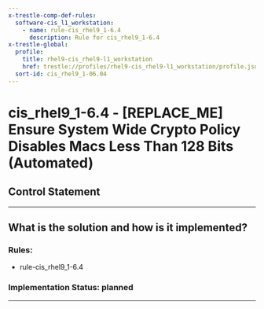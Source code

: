 ```yaml
---
x-trestle-comp-def-rules:
  software-cis_l1_workstation:
    - name: rule-cis_rhel9_1-6.4
      description: Rule for cis_rhel9_1-6.4
x-trestle-global:
  profile:
    title: rhel9-cis_rhel9-l1_workstation
    href: trestle://profiles/rhel9-cis_rhel9-l1_workstation/profile.json
  sort-id: cis_rhel9_1-06.04
---
```


# cis_rhel9_1-6.4 - \[REPLACE_ME\] Ensure System Wide Crypto Policy Disables Macs Less Than 128 Bits (Automated)

## Control Statement

______________________________________________________________________

## What is the solution and how is it implemented?

<!-- For implementation status enter one of: implemented, partial, planned, alternative, not-applicable -->

<!-- Note that the list of rules under ### Rules: is read-only and changes will not be captured after assembly to JSON -->

<!-- Add control implementation description here for control: cis_rhel9_1-6.4 -->

### Rules:

  - rule-cis_rhel9_1-6.4

### Implementation Status: planned

______________________________________________________________________
